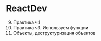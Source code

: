 # ReactDev

 9. Практика ч.1
 15. Практика ч3. Используем функции
 17. Объекты, деструктуризация объектов